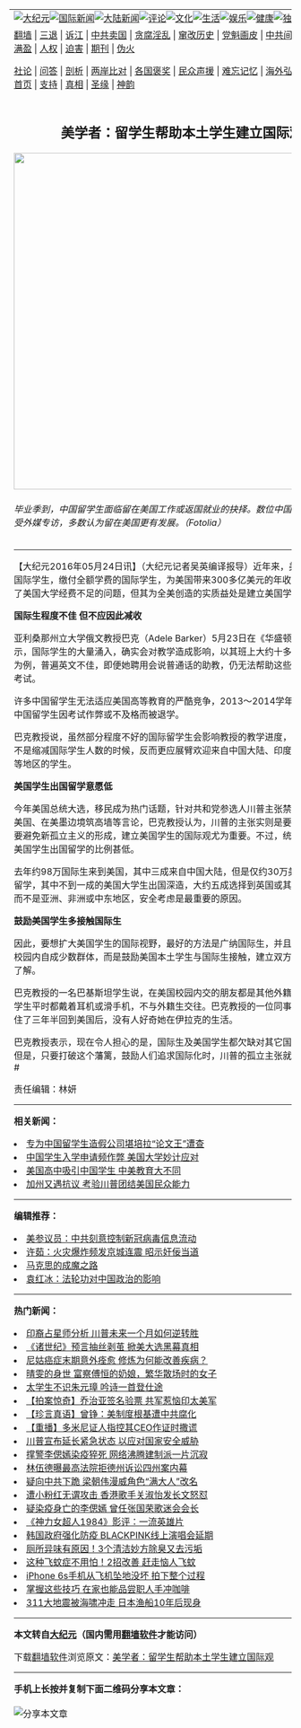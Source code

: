 <a name="1" id="1" target="_blank"></a><span id="1"></span>
<table align=center border="0"><tr><td colspan="2" VALIGN=TOP><a href="https://github.com/vsrhmu3414/djy/blob/master/gb/nsc413.md#1"><img src="https://raw.githubusercontent.com/vsrhmu3414/www/master/t/djy/1.jpg" title="大纪元"></a><a href="https://github.com/vsrhmu3414/djy/blob/master/gb/n24hr.md#1"><img src="https://raw.githubusercontent.com/vsrhmu3414/www/master/t/djy/3.jpg" title="国际新闻"></a><a href="https://github.com/vsrhmu3414/djy/blob/master/gb/nsc413.md#1"><img src="https://raw.githubusercontent.com/vsrhmu3414/www/master/t/djy/4.jpg" title="大陆新闻"></a><a href="https://github.com/vsrhmu3414/djy/blob/master/gb/news392.md#1"><img src="https://raw.githubusercontent.com/vsrhmu3414/www/master/t/djy/5.jpg" title="评论"></a><a href="https://github.com/vsrhmu3414/djy/blob/master/gb/news2007.md#1"><img src="https://raw.githubusercontent.com/vsrhmu3414/www/master/t/djy/6.jpg" title="文化"></a><a href="https://github.com/vsrhmu3414/djy/blob/master/gb/news2008.md#1"><img src="https://raw.githubusercontent.com/vsrhmu3414/www/master/t/djy/7.jpg" title="生活"></a><a href="https://github.com/vsrhmu3414/djy/blob/master/gb/ncyule.md#1"><img src="https://raw.githubusercontent.com/vsrhmu3414/www/master/t/djy/8.jpg" title="娱乐"></a><a href="https://github.com/vsrhmu3414/djy/blob/master/gb/nsc1002.md#1"><img src="https://raw.githubusercontent.com/vsrhmu3414/www/master/t/djy/9.jpg" title="健康"><a href="https://github.com/vsrhmu3414/djy/blob/master/gb/nf6092.md#1"><img src="https://raw.githubusercontent.com/vsrhmu3414/www/master/t/djy/10a.jpg" title="独家"></a><a href="https://github.com/vsrhmu3414/djy/blob/master/gb/nf4514.md#1"><img src="https://raw.githubusercontent.com/vsrhmu3414/www/master/t/djy/12a.jpg" title="头条"></a></td></tr>
<tr><td colspan="2" VALIGN=TOP><a target="_blank" href="https://github.com/vsrhmu3414/www/blob/master/README.md?zsrh#1">翻墙</a> | <a target="_blank" href="https://github.com/vsrhmu3414/djy/blob/master/gb/nf5657.md#1">三退</a> | <a target="_blank" href="https://github.com/vsrhmu3414/djy/blob/master/gb/nf6124.md#1">诉江</a> | <a target="_blank" href="https://github.com/vsrhmu3414/djy/blob/master/gb/nf1176117.md#1">中共卖国</a> | <a target="_blank" href="https://github.com/vsrhmu3414/djy/blob/master/gb/nf5773.md#1">贪腐淫乱</a> | <a target="_blank" href="https://github.com/vsrhmu3414/djy/blob/master/gb/nf1176115.md#1">窜改历史</a> | <a target="_blank" href="https://github.com/vsrhmu3414/djy/blob/master/gb/nf1176107.md#1">党魁画皮</a> | <a target="_blank" href="https://github.com/vsrhmu3414/djy/blob/master/gb/nf1320400.md#1">中共间谍</a> | <a target="_blank" href="https://github.com/vsrhmu3414/djy/blob/master/gb/nf1176114.md#1">破坏传统</a> | <a target="_blank" href="https://github.com/vsrhmu3414/ntdtv/blob/master/gb/prog447_1.md#1">恶贯满盈</a> | <a target="_blank" href="https://github.com/vsrhmu3414/djy/blob/master/gb/ncid278.md#1">人权</a> | <a target="_blank" href="https://github.com/vsrhmu3414/djy/blob/master/gb/nf1176111.md#1">迫害</a> | <a target="_blank" href="https://gitlab.com/szzdlab/mh-qikan/blob/master/README.md#1">期刊</a> | <a target="_blank" href="https://github.com/vsrhmu3414/djy/blob/master/gb/nf5562.md#1">伪火</a></p><p><a target="_blank" href="https://github.com/vsrhmu3414/djy/blob/master/gb/9p.md#1">社论</a> | <a target="_blank" href="https://github.com/vsrhmu3414/djy/blob/master/gb/nf4378.md#1">问答</a> | <a target="_blank" href="https://github.com/vsrhmu3414/djy/blob/master/gb/nf5792.md#1">剖析</a> | <a target="_blank" href="https://github.com/vsrhmu3414/djy/blob/master/gb/nf5735.md#1">两岸比对</a> | <a target="_blank" href="https://github.com/vsrhmu3414/djy/blob/master/gb/nf6119.md#1">各国褒奖</a> | <a target="_blank" href="https://github.com/vsrhmu3414/djy/blob/master/gb/nf6120.md#1">民众声援</a> | <a target="_blank" href="https://github.com/vsrhmu3414/djy/blob/master/gb/nf1188594.md#1">难忘记忆</a> | <a target="_blank" href="https://github.com/vsrhmu3414/djy/blob/master/gb/nf3180.md#1">海外弘传</a> | <a target="_blank" href="https://github.com/vsrhmu3414/djy/blob/master/gb/nf5410.md#1">万人上访</a> | <a target="_blank" href="https://github.com/vsrhmu3414/www/blob/master/README.md?zsrh#1">平台首页</a> | <a target="_blank" href="https://github.com/vsrhmu3414/djy/blob/master/gb/nf4386.md#1">支持</a> | <a target="_blank" href="https://github.com/vsrhmu3414/djy/blob/master/gb/nf4389.md#1">真相</a> | <a target="_blank" href="https://github.com/vsrhmu3414/djy/blob/master/gb/nf5790.md#1">圣缘</a> | <a target="_blank" href="https://github.com/vsrhmu3414/djy/blob/master/gb/nf4786.md#1">神韵</a></td></tr>
<tr><td VALIGN=TOP width="626"><h2 align=center>美学者：留学生帮助本土学生建立国际观</h2>
<img width="600" src="https://i.epochtimes.com/assets/uploads/2016/05/20160523_chinese-students-600x400.jpg" />
<h6>毕业季到，中国留学生面临留在美国工作或返国就业的抉择。数位中国留学生日前接受外媒专访，多数认为留在美国更有发展。（Fotolia）
</h6>
<hr>
	<p>【大纪元2016年05月24日讯】（大纪元记者吴英编译报导）近年来，美国大学广收<ahref="https://github.com/vsrhmu3414/djy/blob/master/gb/tag/%E5%9B%BD%E9%99%85%E5%AD%A6%E7%94%9F.md#1">国际学生</a>，缴付全额学费的国际学生，为美国带来300多亿美元的年收入，确实解决了美国大学经费不足的问题，但其为全美创造的实质益处是建立美国学生的国际观。</p>
<p><strong>国际生程度不佳 但不应因此减收</strong></p>
<p>亚利桑那州立大学俄文教授巴克（Adele Barker）5月23日在《华盛顿邮报》撰文表示，<ahref="https://github.com/vsrhmu3414/djy/blob/master/gb/tag/%E5%9B%BD%E9%99%85%E5%AD%A6%E7%94%9F.md#1">国际学生</a>的大量涌入，确实会对教学造成影响，以其班上大约十多名<ahref="https://github.com/vsrhmu3414/djy/blob/master/gb/tag/%E4%B8%AD%E5%9B%BD%E7%95%99%E5%AD%A6%E7%94%9F.md#1">中国留学生</a>为例，普遍英文不佳，即便她聘用会说普通话的助教，仍无法帮助这些中国学生通过考试。</p>
<p>许多<ahref="https://github.com/vsrhmu3414/djy/blob/master/gb/tag/%E4%B8%AD%E5%9B%BD%E7%95%99%E5%AD%A6%E7%94%9F.md#1">中国留学生</a>无法适应美国高等教育的严酷竞争，2013～2014学年总计有8千名中国留学生因考试作弊或不及格而被退学。</p>
<p>巴克教授说，虽然部分程度不好的国际留学生会影响教授的教学进度，但她认为此刻不是缩减国际学生人数的时候，反而更应展臂欢迎来自中国大陆、印度、中东或非洲等地区的学生。</p>
<p><strong>美国学生出国留学意愿低<br />
</strong></p>
<p>今年美国总统大选，移民成为热门话题，针对共和党参选人<ahref="https://github.com/vsrhmu3414/djy/blob/master/gb/tag/%E5%B7%9D%E6%99%AE.md#1">川普</a>主张禁止穆斯林进入美国、在美墨边境筑高墙等言论，巴克教授认为，川普的主张实则是要孤立美国，若要避免新<ahref="https://github.com/vsrhmu3414/djy/blob/master/gb/tag/%E5%AD%A4%E7%AB%8B%E4%B8%BB%E4%B9%89.md#1">孤立主义</a>的形成，建立美国学生的国际观尤为重要。不过，统计数据显示，美国学生出国留学的比例甚低。</p>
<p>去年约98万国际生来到美国，其中三成来自中国大陆，但是仅约30万美国学生出国留学，其中不到一成的美国大学生出国深造，大约五成选择到英国或其它欧洲国家，而不是亚洲、非洲或中东地区，安全考虑是最重要的原因。</p>
<p><strong>鼓励美国学生多接触国际生</strong></p>
<p>因此，要想扩大美国学生的国际视野，最好的方法是广纳国际生，并且避免国际生在校园内自成少数群体，而是鼓励美国本土学生与国际生接触，建立双方的互相认识及了解。</p>
<p>巴克教授的一名巴基斯坦学生说，在美国校园内交的朋友都是其他外籍生，因为美国学生平时都戴着耳机或滑手机，不与外籍生交往。巴克教授的一位同事说，在伊拉克住了三年半回到美国后，没有人好奇她在伊拉克的生活。</p>
<p>巴克教授表示，现在令人担心的是，国际生及美国学生都欠缺对其它国家的好奇心。但是，只要打破这个藩篱，鼓励人们追求国际化时，<ahref="https://github.com/vsrhmu3414/djy/blob/master/gb/tag/%E5%B7%9D%E6%99%AE.md#1">川普</a>的孤立主张就不会有市场。#</p>
<p>责任编辑：林妍</p>
	
<hr>


<strong>相关新闻：</strong>
<li><a href="https://github.com/vsrhmu3414/djy/blob/master/gb/16/1/15/n4617012.md#1">专为中国留学生造假公司堪培拉“论文王”遭查</a></li>
<li><a href="https://github.com/vsrhmu3414/djy/blob/master/gb/16/1/20/n4620925.md#1">中国学生入学申请频作弊  美国大学妙计应对</a></li>
<li><a href="https://github.com/vsrhmu3414/djy/blob/master/gb/16/1/27/n4627190.md#1">美国高中吸引中国学生 中美教育大不同</a></li>
<li><a href="https://github.com/vsrhmu3414/djy/blob/master/gb/16/4/29/n7787371.md#1">加州又遇抗议 考验川普团结美国民众能力</a></li>
<hr>


<strong>编辑推荐：</strong>
<li><a href="https://github.com/onzhi266/djy/blob/master/gb/20/2/22/n11887949.md#1">美参议员：中共刻意控制新冠病毒信息流动</a></li>
<li><a href="https://github.com/tsiac2612/djy/blob/master/gb/19/4/25/n11213719.md#1" target="_blank">许茹：火灾爆炸频发京城连震 昭示奸佞当道</a></li><li><a href="https://github.com/vsrhmu3414/djy/blob/master/gb/10/11/7/n3077476.md?dfh#1" target="_blank">马克思的成魔之路</a></li><li><a href="https://github.com/tsiac2612/djy/blob/master/gb/19/6/28/n11352966.md#1" target="_blank">袁红冰：法轮功对中国政治的影响</a></li>
<hr>

<strong>热门新闻：</strong>
<li><a href="https://github.com/vsrhmu3414/djy/blob/master/gb/20/12/15/n12621699.md#1">印裔占星师分析 川普未来一个月如何逆转胜</a></li>
<li><a href="https://github.com/vsrhmu3414/djy/blob/master/gb/20/12/9/n12605810.md#1">《诸世纪》预言抽丝剥茧 掀美大选黑幕真相</a></li>
<li><a href="https://github.com/vsrhmu3414/djy/blob/master/gb/20/12/11/n12614366.md#1">尼姑癌症末期意外痊愈 修炼为何能改善疾病？</a></li>
<li><a href="https://github.com/vsrhmu3414/djy/blob/master/gb/20/7/25/n12283438.md#1">晴雯的身世  富察傅恒的奶娘，繁华散场时的女子</a></li>
<li><a href="https://github.com/vsrhmu3414/djy/blob/master/gb/20/11/27/n12580489.md#1">太学生不识朱元璋 吟诗一首登仕途</a></li>
<li><a href="https://github.com/vsrhmu3414/djy/blob/master/gb/20/12/18/n12629043.md#1">【拍案惊奇】乔治亚签名验票 共军惹恼印太美军</a></li>
<li><a href="https://github.com/vsrhmu3414/djy/blob/master/gb/20/12/19/n12631244.md#1">【珍言真语】曾铮：美制度根基遭中共腐化</a></li>
<li><a href="https://github.com/vsrhmu3414/djy/blob/master/gb/20/12/18/n12630544.md#1">【重播】多米尼证人指控其CEO作证时撒谎</a></li>
<li><a href="https://github.com/vsrhmu3414/djy/blob/master/gb/20/12/17/n12627138.md#1">川普宣布延长紧急状态 以应对国家安全威胁</a></li>
<li><a href="https://github.com/vsrhmu3414/djy/blob/master/gb/20/12/17/n12628468.md#1">撑警李偲嫣染疫猝死 网络沸腾建制派一片沉寂</a></li>
<li><a href="https://github.com/vsrhmu3414/djy/blob/master/gb/20/12/17/n12628480.md#1">林伍德曝最高法院拒德州诉讼四州案内幕</a></li>
<li><a href="https://github.com/vsrhmu3414/djy/blob/master/gb/20/12/16/n12623537.md#1">疑向中共下跪 梁朝伟漫威角色“满大人”改名</a></li>
<li><a href="https://github.com/vsrhmu3414/djy/blob/master/gb/20/12/16/n12625572.md#1">遭小粉红无谓攻击 香港歌手关淑怡发长文怒怼</a></li>
<li><a href="https://github.com/vsrhmu3414/djy/blob/master/gb/20/12/16/n12625818.md#1">疑染疫身亡的李偲嫣 曾任张国荣歌迷会会长</a></li>
<li><a href="https://github.com/vsrhmu3414/djy/blob/master/gb/20/12/16/n12625338.md#1">《神力女超人1984》影评：一流英雄片</a></li>
<li><a href="https://github.com/vsrhmu3414/djy/blob/master/gb/20/12/17/n12626443.md#1">韩国政府强化防疫 BLACKPINK线上演唱会延期</a></li>
<li><a href="https://github.com/vsrhmu3414/djy/blob/master/gb/20/12/7/n12600078.md#1">厕所异味有原因！3个清洁妙方除臭又去污垢</a></li>
<li><a href="https://github.com/vsrhmu3414/djy/blob/master/gb/13/2/9/n3797754.md#1">这种飞蚊症不用怕！2招改善 赶走恼人飞蚊</a></li>
<li><a href="https://github.com/vsrhmu3414/djy/blob/master/gb/20/12/16/n12624214.md#1">iPhone 6s手机从飞机坠地没坏 拍下整个过程</a></li>
<li><a href="https://github.com/vsrhmu3414/djy/blob/master/gb/20/12/14/n12619631.md#1">掌握这些技巧 在家也能品尝职人手冲咖啡</a></li>
<li><a href="https://github.com/vsrhmu3414/djy/blob/master/gb/20/12/16/n12624416.md#1">311大地震被海啸冲走 日本渔船10年后现身</a></li>
<hr>

<strong>本文转自<a href="https://www.epochtimes.com">大纪元</a>（国内需用<a href="https://github.com/vsrhmu3414/www/blob/master/README.md#8">翻墙软件</a>才能访问）</strong><p>下载<a href="https://github.com/vsrhmu3414/www/blob/master/README.md#8">翻墙软件</a>浏览原文：<a href="https://www.epochtimes.com/gb/16/5/23/n7923650.htm">美学者：留学生帮助本土学生建立国际观</a></p><hr>

<strong>手机上长按并复制下面二维码分享本文章：</strong><br><br><img src="https://chart.apis.google.com/chart?cht=qr&chs=240x240&choe=UTF-8&chld=M|2&chl=https://github.com/vsrhmu3414/djy/blob/master/gb/16/5/23/n7923650.md%231" title="分享本文章"></td><td VALIGN=TOP><a href="https://github.com/vsrhmu3414/djy/blob/master/gb/16/1/21/n4622075.md?dfh#1" target="_blank"><img src="https://raw.githubusercontent.com/vsrhmu3414/djy/master/gb/300/wei-f1.jpg" title="中共的伪火骗局"  alt="中共的伪火骗局"></a><br><a href="https://github.com/vsrhmu3414/www/blob/master/README.md?dfh#9" target="_blank"><img src="https://raw.githubusercontent.com/vsrhmu3414/djy/master/gb/300/yong-h.jpg" title="永恒的见证"  alt="永恒的见证"></a><br><a href="https://github.com/vsrhmu3414/djy/blob/master/gb/13/9/29/n3974789.md?dfh#1" target="_blank"><img src="https://raw.githubusercontent.com/vsrhmu3414/djy/master/gb/300/shang-lnz.jpg" title="善良女子被中共投男牢"  alt="善良女子被中共投男牢"></a><br><a href="https://github.com/vsrhmu3414/djy/blob/master/gb/16/3/16/n4663449.md?dfh#1" target="_blank"><img src="https://raw.githubusercontent.com/vsrhmu3414/djy/master/gb/300/huo-z3.jpg" title="警卫目击活摘器官"  alt="警卫目击活摘器官"></a><br><a href="https://github.com/vsrhmu3414/djy/blob/master/gb/16/8/7/n8177641.md?dfh#1" target="_blank"><img src="https://raw.githubusercontent.com/vsrhmu3414/djy/master/gb/300/huo-z4.jpg" title="证人描述活摘恐怖"  alt="证人描述活摘恐怖"></a><br><a href="https://github.com/vsrhmu3414/djy/blob/master/gb/10/4/19/n2881569.md?dfh#1" target="_blank"><img src="https://raw.githubusercontent.com/vsrhmu3414/djy/master/gb/300/huo-z1.jpg" title="揭开活摘器官黑幕"  alt="揭开活摘器官黑幕"></a><br><a href="https://github.com/vsrhmu3414/djy/blob/master/gb/10/11/7/n3077476.md?dfh#1" target="_blank"><img src="https://raw.githubusercontent.com/vsrhmu3414/djy/master/gb/300/ma-ks.jpg" title="马克思的成魔之路"  alt="马克思的成魔之路"></a><br><a href="https://github.com/vsrhmu3414/djy/blob/master/gb/14/6/9/n4173977.md?dfh#1" target="_blank"><img src="https://raw.githubusercontent.com/vsrhmu3414/djy/master/gb/300/chang-zs.jpg" title="藏字石 蕴天机"  alt="藏字石 蕴天机"></a><br><a href="https://github.com/vsrhmu3414/djy/blob/master/gb/18/5/10/n10381511.md?dfh#1" target="_blank"><img src="https://raw.githubusercontent.com/vsrhmu3414/djy/master/gb/300/st1.jpg" title="关注3亿人三退"  alt="关注3亿人三退"></a><br><a href="https://github.com/vsrhmu3414/djy/blob/master/gb/18/3/21/n10237682.md?dfh#1" target="_blank"><img src="https://raw.githubusercontent.com/vsrhmu3414/djy/master/gb/300/jie-t.jpg" title="解体中共复兴中华"  alt="解体中共复兴中华"></a><br><a href="https://github.com/vsrhmu3414/djy/blob/master/gb/9/2/9/n2422991.md?dfh#1" target="_blank"><img src="https://raw.githubusercontent.com/vsrhmu3414/djy/master/gb/300/gao-zs.jpg" title="中共迫害良心律师"  alt="中共迫害良心律师"></a><br><a href="https://github.com/vsrhmu3414/djy/blob/master/gb/18/12/9/n10900044.md?dfh#1" target="_blank"><img src="https://raw.githubusercontent.com/vsrhmu3414/djy/master/gb/300/sj1.jpg" title="303万人举报江泽民"  alt="303万人举报江泽民"></a><br><a href="https://github.com/vsrhmu3414/djy/blob/master/gb/18/8/28/n10672014.md?dfh#1" target="_blank"><img src="https://raw.githubusercontent.com/vsrhmu3414/djy/master/gb/300/sj2.jpg" title="这些官员为何起诉江泽民"  alt="这些官员为何起诉江泽民"></a><br><a href="https://github.com/vsrhmu3414/djy/blob/master/gb/8/12/18/n2367165.md?dfh#1" target="_blank"><img src="https://raw.githubusercontent.com/vsrhmu3414/djy/master/gb/300/liangan.jpg" title="海峡两岸的强烈对比"  alt="海峡两岸的强烈对比"></a><br><a href="https://github.com/vsrhmu3414/djy/blob/master/gb/15/12/10/n4593139.md?dfh#1" target="_blank"><img src="https://raw.githubusercontent.com/vsrhmu3414/djy/master/gb/300/jia-ndzl.jpg" title="加拿大总理的贺信"  alt="加拿大总理的贺信"></a><br><a href="https://github.com/vsrhmu3414/djy/blob/master/gb/11/6/17/n3289382.md?dfh#1" target="_blank"><img src="https://raw.githubusercontent.com/vsrhmu3414/djy/master/gb/300/xiao-wd.jpg" title="探寻真相兼听则明"  alt="探寻真相兼听则明"></a><br><a href="https://github.com/vsrhmu3414/djy/blob/master/gb/18/10/27/n10812623.md?dfh#1" target="_blank"><img src="https://raw.githubusercontent.com/vsrhmu3414/djy/master/gb/300/yindu.jpg" title="印度媒体报道东方"  alt="印度媒体报道东方"></a><br><a href="https://github.com/vsrhmu3414/djy/blob/master/gb/18/6/9/n10469652.md?dfh#1" target="_blank"><img src="https://raw.githubusercontent.com/vsrhmu3414/djy/master/gb/300/xie-j.jpg" title="不一样的海外校园"  alt="不一样的海外校园"></a><br><a href="https://github.com/vsrhmu3414/djy/blob/master/gb/7/4/5/n1669415.md?dfh#1" target="_blank"><img src="https://raw.githubusercontent.com/vsrhmu3414/djy/master/gb/300/li-up.jpg" title="从大师到徒弟的传奇"  alt="从大师到徒弟的传奇"></a><br><a href="https://github.com/vsrhmu3414/djy/blob/master/gb/17/5/26/n9191512.md?dfh#1" target="_blank"><img src="https://raw.githubusercontent.com/vsrhmu3414/djy/master/gb/300/zfl2.jpg" title="亿万人与东方一本奇书"  alt="亿万人与东方一本奇书"></a><br><a href="https://github.com/vsrhmu3414/djy/blob/master/gb/13/11/27/n4020290.md?dfh#1" target="_blank"><img src="https://raw.githubusercontent.com/vsrhmu3414/djy/master/gb/300/zhen-h.jpg" title="大陆见不到的震撼场面"  alt="大陆见不到的震撼场面"></a><br><a href="https://github.com/vsrhmu3414/djy/blob/master/gb/15/7/17/n4482910.md?dfh#1" target="_blank"><img src="https://raw.githubusercontent.com/vsrhmu3414/djy/master/gb/300/dalu-sk.jpg" title="人心向善 大陆当初盛况"  alt="人心向善 大陆当初盛况"></a><br><a href="https://github.com/vsrhmu3414/djy/blob/master/gb/19/1/5/n10955468.md?dfh#1" target="_blank"><img src="https://raw.githubusercontent.com/vsrhmu3414/djy/master/gb/300/zfl1.jpg" title="追寻真理 这书讲什么"  alt="追寻真理 这书讲什么"></a><br><a href="https://github.com/vsrhmu3414/www/blob/master/README.md?dfh#1" target="_blank"><img src="https://raw.githubusercontent.com/vsrhmu3414/djy/master/gb/300/fq1.jpg" title="下载免费翻墙软件"  alt="下载免费翻墙软件"></a><br></td></tr></table>
